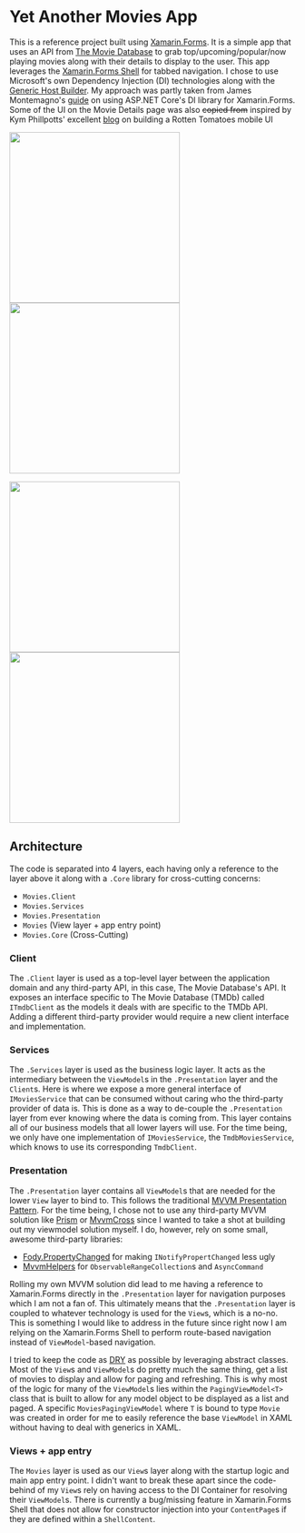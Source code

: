 # Yet Another Movies App
This is a reference project built using [Xamarin.Forms](https://dotnet.microsoft.com/apps/xamarin/xamarin-forms). It is a simple app that uses an API from [The Movie Database](https://developers.themoviedb.org/3/getting-started/introduction) to grab top/upcoming/popular/now playing movies along with their details to display to the user.
This app leverages the [Xamarin.Forms Shell](https://docs.microsoft.com/en-us/xamarin/xamarin-forms/app-fundamentals/shell/) for tabbed navigation. I chose to use Microsoft's own Dependency Injection (DI) technologies along with the [Generic Host Builder](https://docs.microsoft.com/en-us/aspnet/core/fundamentals/host/generic-host?view=aspnetcore-3.1). My approach was partly taken from James Montemagno's [guide](https://montemagno.com/add-asp-net-cores-dependency-injection-into-xamarin-apps-with-hostbuilder/) on using ASP.NET Core's DI library for Xamarin.Forms.
Some of the UI on the Movie Details page was also ~~copied from~~ inspired by Kym Phillpotts' excellent [blog](https://kymphillpotts.com/xamarin-forms-ui-challenge-rottenui.html) on building a Rotten Tomatoes mobile UI


<img src="https://github.com/kazo0/Movies/blob/master/Images/android-movies.png" width="300"> <img src="https://github.com/kazo0/Movies/blob/master/Images/android-details.png" width="300">

<img src="https://github.com/kazo0/Movies/blob/master/Images/ios-movies.png" width="300"> <img src="https://github.com/kazo0/Movies/blob/master/Images/ios-details.png" width="300">


## Architecture
The code is separated into 4 layers, each having only a reference to the layer above it along with a `.Core` library for cross-cutting concerns:

- `Movies.Client`
- `Movies.Services`
- `Movies.Presentation`
- `Movies` (View layer + app entry point)
- `Movies.Core` (Cross-Cutting)

### Client
The `.Client` layer is used as a top-level layer between the application domain and any third-party API, in this case, The Movie Database's API. It exposes an interface specific to The Movie Database (TMDb) called `ITmdbClient` as the models it deals with are specific to the TMDb API. Adding a different third-party provider would require a new client interface and implementation.

### Services
The `.Services` layer is used as the business logic layer. It acts as the intermediary between the `ViewModel`s in the `.Presentation` layer and the `Client`s. Here is where we expose a more general interface of `IMoviesService` that can be consumed without caring who the third-party provider of data is. This is done as a way to de-couple the `.Presentation` layer from ever knowing where the data is coming from. This layer contains all of our business models that all lower layers will use. For the time being, we only have one implementation of `IMoviesService`, the `TmdbMoviesService`, which knows to use its corresponding `TmdbClient`.

### Presentation
The `.Presentation` layer contains all `ViewModel`s that are needed for the lower `View` layer to bind to. This follows the traditional [MVVM Presentation Pattern](https://en.wikipedia.org/wiki/Model%E2%80%93view%E2%80%93viewmodel). For the time being, I chose not to use any third-party MVVM solution like [Prism](https://prismlibrary.com/) or [MvvmCross](https://www.mvvmcross.com/) since I wanted to take a shot at building out my viewmodel solution myself. I do, however, rely on some small, awesome third-party libraries:
- [Fody.PropertyChanged](https://github.com/Fody/PropertyChanged) for making `INotifyPropertChanged` less ugly
- [MvvmHelpers](https://github.com/jamesmontemagno/mvvm-helpers) for `ObservableRangeCollection`s and `AsyncCommand`

Rolling my own MVVM solution did lead to me having a reference to Xamarin.Forms directly in the `.Presentation` layer for navigation purposes which I am not a fan of. This ultimately means that the `.Presentation` layer is coupled to whatever technology is used for the `View`s, which is a no-no. This is something I would like to address in the future since right now I am relying on the Xamarin.Forms Shell to perform route-based navigation instead of `ViewModel`-based navigation.

I tried to keep the code as [DRY](https://en.wikipedia.org/wiki/Don%27t_repeat_yourself) as possible by leveraging abstract classes. Most of the `View`s and `ViewModel`s do pretty much the same thing, get a list of movies to display and allow for paging and refreshing. This is why most of the logic for many of the `ViewModel`s lies within the `PagingViewModel<T>` class that is built to allow for any model object to be displayed as a list and paged. A specific `MoviesPagingViewModel` where `T` is bound to type `Movie` was created in order for me to easily reference the base `ViewModel` in XAML without having to deal with generics in XAML. 

### Views + app entry
The `Movies` layer is used as our `View`s layer along with the startup logic and main app entry point. I didn't want to break these apart since the code-behind of my `View`s rely on having access to the DI Container for resolving their `ViewModel`s. There is currently a bug/missing feature in Xamarin.Forms Shell that does not allow for constructor injection into your `ContentPage`s if they are defined within a `ShellContent`.
